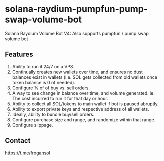 # solana-raydium-pumpfun-pump-swap-volume-bot
Solana Raydium Volume Bot V4: Also supports pumpfun / pump swap volume bot

## Features
1. Ability to run it 24/7 on a VPS.
2. Continually creates new wallets over time, and ensures no dust balances exist in wallets (i.e. SOL gets collected from old wallets once token balance is 0 of needed).
3. Configure % of of buy vs. sell orders.
4. A way to see change in balance over time, and volume generated. ie. The cost incurred to run it for that day or hour.
5. Ability to collect all SOL/tokens to main wallet if bot is paused abruptly.
6. Ability to export private keys and respective address of all wallets.
7. Ideally, ability to bundle buy/sell orders.
8. Configure purchase size and range, and randomize within that range.
9. Configure slippage.


## Contact
https://t.me/frogansol
